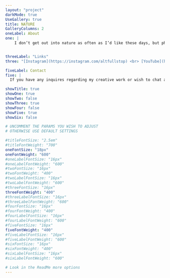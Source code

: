 ```yaml
---
layout: "project"
darkMode: true
UseGallery: true
title: NATURE
GalleryColumns: 2
oneLabel: About
one: |
    I don’t get out into nature as often as I’d like these days, but photography gives me a perfect excuse to get away and snap some shots. Capturing those special moments makes me appreciate them even more and helps preserve the beauty of those experiences.


threeLabel: "Links"
three: "[Instagram](https://instagram.com/altfullstop) <br> [YouTube](https://youtube.com/@altfullstop)"

fiveLabel: Contact
five: |
  If you have any inquires regarding my creative work or wish to chat about working together, get it touch with me by sending me an email to [info@seth.nz](mailto:info@seth.nz)

showTitle: true
showOne: true
showTwo: false
showThree: true
showFour: false
showFive: true
showSix: false

# UNCOMMENT THE PARAMS YOU WISH TO ADJUST
# OTHERWISE USE DEFAULT SETTINGS

#titleFontSize: "2.5em"
#titleFontWeight: "700"
oneFontSize: "18px"
oneFontWeight: "600"
#oneLabelFontSize: "16px"
#oneLabelFontWeight: "600"
#twoFontSize: "16px"
#twoFontWeight: "400"
#twoLabelFontSize: "16px"
#twoLabelFontWeight: "600"
#threeFontSize: "16px"
threeFontWeight: "400"
#threeLabelFontSize: "16px"
#threeLabelFontWeight: "600"
#fourFontSize: "16px"
#fourFontWeight: "400"
#fourLabelFontSize: "16px"
#fourLabelFontWeight: "600"
#fiveFontSize: "16px"
fiveFontWeight: "400"
#fiveLabelFontSize: "16px"
#fiveLabelFontWeight: "600"
#sixFontSize: "16px"
#sixFontWeight: "400"
#sixLabelFontSize: "16px"
#sixLabelFontWeight: "600"

# Look in the ReadMe more options
---
```

